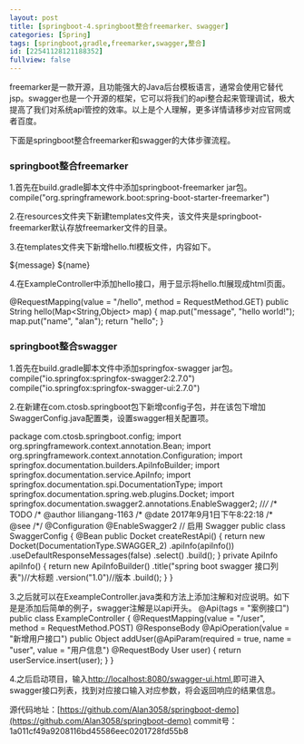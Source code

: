 ```yaml
---
layout: post
title: [springboot-4.springboot整合freemarker、swagger]
categories: [Spring]
tags: [springboot,gradle,freemarker,swagger,整合]
id: [22541128121188352]
fullview: false
---
```

freemarker是一款开源，且功能强大的Java后台模板语言，通常会使用它替代jsp。swagger也是一个开源的框架，它可以将我们的api整合起来管理调试，极大提高了我们对系统api管控的效率。以上是个人理解，更多详情请移步对应官网或者百度。

下面是springboot整合freemarker和swagger的大体步骤流程。

### springboot整合freemarker

1.首先在build.gradle脚本文件中添加springboot-freemarker jar包。
compile("org.springframework.boot:spring-boot-starter-freemarker")

2.在resources文件夹下新建templates文件夹，该文件夹是springboot-freemarker默认存放freemarker文件的目录。

3.在templates文件夹下新增hello.ftl模板文件，内容如下。
<!DOCTYPE html> <html> <head> <meta charset="UTF-8"> <title>Insert title here</title> </head> <body> ${message} ${name} </body> </html>

4.在ExampleController中添加hello接口，用于显示将hello.ftl展现成html页面。

@RequestMapping(value = "/hello", method = RequestMethod.GET) public String hello(Map<String,Object> map) { map.put("message", "hello world!"); map.put("name", "alan"); return "hello"; }

### springboot整合swagger

1.首先在build.gradle脚本文件中添加springfox-swagger jar包。
compile("io.springfox:springfox-swagger2:2.7.0") compile("io.springfox:springfox-swagger-ui:2.7.0")

2.在新建在com.ctosb.springboot包下新增config子包，并在该包下增加SwaggerConfig.java配置类，设置swagger相关配置项。

package com.ctosb.springboot.config; import org.springframework.context.annotation.Bean; import org.springframework.context.annotation.Configuration; import springfox.documentation.builders.ApiInfoBuilder; import springfox.documentation.service.ApiInfo; import springfox.documentation.spi.DocumentationType; import springfox.documentation.spring.web.plugins.Docket; import springfox.documentation.swagger2.annotations.EnableSwagger2; //*/* /* TODO /* @author liliangang-1163 /* @date 2017年9月1日下午8:22:18 /* @see /*/ @Configuration @EnableSwagger2 // 启用 Swagger public class SwaggerConfig { @Bean public Docket createRestApi() { return new Docket(DocumentationType.SWAGGER_2) .apiInfo(apiInfo()) .useDefaultResponseMessages(false) .select() .build(); } private ApiInfo apiInfo() { return new ApiInfoBuilder() .title("spring boot swagger 接口列表")//大标题 .version("1.0")//版本 .build(); } }

3.之后就可以在ExeampleController.java类和方法上添加注解和对应说明。如下是是添加后简单的例子，swagger注解是以api开头。
@Api(tags = "案例接口") public class ExampleController { @RequestMapping(value = "/user", method = RequestMethod.POST) @ResponseBody @ApiOperation(value = "新增用户接口") public Object addUser(@ApiParam(required = true, name = "user", value = "用户信息") @RequestBody User user) { return userService.insert(user); } }

4.之后启动项目，输入[http://localhost:8080/swagger-ui.html](http://localhost:8080/swagger-ui.html),即可进入swagger接口列表，找到对应接口输入对应参数，将会返回响应的结果信息。

源代码地址：[https://github.com/Alan3058/springboot-demo](https://github.com/Alan3058/springboot-demo) commit号：1a011cf49a9208116bd45586eec0201728fd55b8
